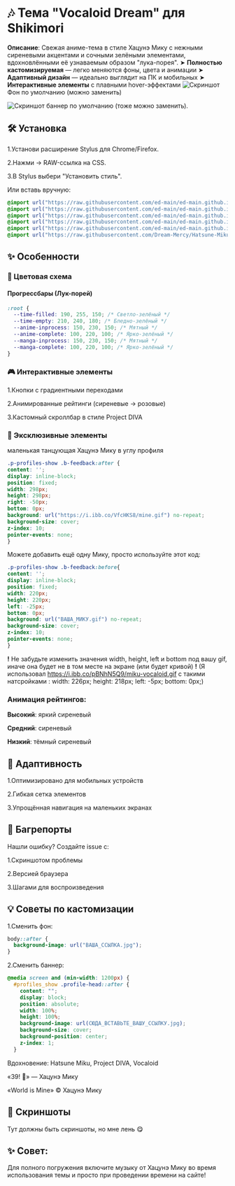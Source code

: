 # 🎶 Тема "Vocaloid Dream" для Shikimori
**Описание**: Свежая аниме-тема в стиле Хацунэ Мику с нежными сиреневыми акцентами и сочными зелёными элементами, вдохновлёнными её узнаваемым образом "лука-порея".
➤ **Полностью кастомизируемая** — легко меняются фоны, цвета и анимации
➤ **Адаптивный дизайн** — идеально выглядит на ПК и мобильных
➤ **Интерактивные элементы** с плавными hover-эффектами
![Скриншот](https://i.ibb.co/1t23c9C7/99px-ru-wallpaper-344672-vocaloid-hatsune-miku-vokaloid-hatsune-miku-v.jpg) Фон по умолчанию (можно заменить)

![Скриншот](https://i.ibb.co/wFL2bN0N/99px-ru-wallpaper-328205-vocaloid-vokaloid-hatsune-miku-hatsune-mik.jpg) баннер по умолчанию (тоже можно заменить).
## 🛠 Установка
1.Установи расширение Stylus для Chrome/Firefox.

2.Нажми → RAW-ссылка на CSS.

3.В Stylus выбери "Установить стиль".

Или вставь вручную:
```css
@import url("https://raw.githubusercontent.com/ed-main/ed-main.github.io/master/cssfiles/main_code_1.css");
@import url("https://raw.githubusercontent.com/ed-main/ed-main.github.io/master/cssfiles/main_code_2.css");
@import url("https://raw.githubusercontent.com/ed-main/ed-main.github.io/master/cssfiles/main_code_3.css");
@import url("https://raw.githubusercontent.com/ed-main/ed-main.github.io/master/cssfiles/main_code_4mob.css");
@import url("https://raw.githubusercontent.com/ed-main/ed-main.github.io/master/cssfiles/prof_form_over.css");
@import url("https://raw.githubusercontent.com/Dream-Mercy/Hatsune-Miku//main/Hatsune%20Miku.css");
```
## ✨ Особенности
### 🎨 Цветовая схема
#### Прогрессбары (Лук-порей)
```css
:root {  
  --time-filled: 190, 255, 150; /* Светло-зелёный */
  --time-empty: 210, 240, 180; /* Бледно-зелёный */
  --anime-inprocess: 150, 230, 150; /* Мятный */
  --anime-complete: 100, 220, 100; /* Ярко-зелёный */
  --manga-inprocess: 150, 230, 150; /* Мятный */
  --manga-complete: 100, 220, 100; /* Ярко-зелёный */
}
```
### 🎮 Интерактивные элементы  
1.Кнопки с градиентными переходами

2.Анимированные рейтинги (сиреневые → розовые)

3.Кастомный скроллбар в стиле Project DIVA

### 🌟 Эксклюзивные элементы
маленькая танцующая Хацунэ Мику в углу профиля
```css
.p-profiles-show .b-feedback:after {
content: '';
display: inline-block;
position: fixed;
width: 298px;
height: 298px;
right: -50px;
bottom: 0px;
background: url("https://i.ibb.co/VfcHKS8/mine.gif") no-repeat;
background-size: cover;
z-index: 10;
pointer-events: none;
}
```
Можете добавить ещё одну Мику, просто используйте этот код:
```css
.p-profiles-show .b-feedback:before{ 
content: '';
display: inline-block;
position: fixed;
width: 220px; 
height: 220px; 
left: -25px; 
bottom: 0px; 
background: url("ВАША_МИКУ.gif") no-repeat;
background-size: cover;
z-index: 10; 
pointer-events: none;
}
```
**!** Не забудьте изменить значения width, height, left и bottom под вашу gif, иначе она будет не в том месте на экране (или будет кривой) **!**
(Я использовал https://i.ibb.co/pBNhN5Q9/miku-vocaloid.gif с такими натсройками : width: 226px; height: 218px; left: -5px; bottom: 0px;)
### Анимация рейтингов:
**Высокий**: яркий сиреневый

**Средний**: сиреневый

**Низкий**: тёмный сиреневый

## 📱 Адаптивность
1.Оптимизировано для мобильных устройств

2.Гибкая сетка элементов

3.Упрощённая навигация на маленьких экранах
## 🐛 Багрепорты
Нашли ошибку? Создайте issue с:

1.Скриншотом проблемы

2.Версией браузера

3.Шагами для воспроизведения
## 💡 Советы по кастомизации
1.Сменить фон: 
```css
body::after {
  background-image: url("ВАША_ССЫЛКА.jpg");
}
```
2.Сменить баннер:
```css
@media screen and (min-width: 1200px) {
  #profiles_show .profile-head::after {
    content: "";
    display: block;
    position: absolute;
    width: 100%;
    height: 100%;
    background-image: url(СЮДА_ВСТАВЬТЕ_ВАШУ_ССЫЛКУ.jpg);
    background-size: cover;
    background-position: center;
    z-index: 1;
  }
```
Вдохновение: Hatsune Miku, Project DIVA, Vocaloid

«39! 🎵» — Хацунэ Мику

«World is Mine» © Хацунэ Мику
## 📸 Скриншоты  
Тут должны быть скриншоты, но мне лень 😋
## ✨ Совет:
Для полного погружения включите музыку от Хацунэ Мику во время использования темы и просто при проведении времени на сайте!

